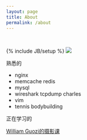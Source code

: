 ```yaml
---
layout: page
title: About 
permalink: /about
---
```

{% include JB/setup %}
<img style="margin-top: 30px;" src="{{ ASSET_PATH }}/img/seal.png">

熟悉的

* nginx
* memcache redis
* mysql
* wireshark tcpdump charles 
* vim
* tennis bodybuilding

正在学习的

[William Guozi的摄影课](/photography.md)



